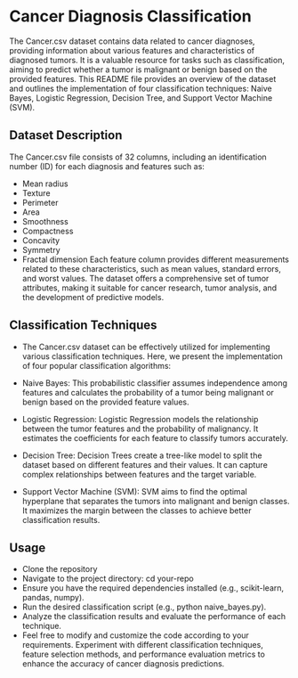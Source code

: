 # Cancer Diagnosis Classification
The Cancer.csv dataset contains data related to cancer diagnoses, providing information about various features and characteristics of diagnosed tumors. It is a valuable resource for tasks such as classification, aiming to predict whether a tumor is malignant or benign based on the provided features. This README file provides an overview of the dataset and outlines the implementation of four classification techniques: Naive Bayes, Logistic Regression, Decision Tree, and Support Vector Machine (SVM).

## Dataset Description
The Cancer.csv file consists of 32 columns, including an identification number (ID) for each diagnosis and features such as:

* Mean radius
* Texture
* Perimeter
* Area
* Smoothness
* Compactness
* Concavity
* Symmetry
* Fractal dimension
Each feature column provides different measurements related to these characteristics, such as mean values, standard errors, and worst values. The dataset offers a comprehensive set of tumor attributes, making it suitable for cancer research, tumor analysis, and the development of predictive models.

## Classification Techniques
* The Cancer.csv dataset can be effectively utilized for implementing various classification techniques. Here, we present the implementation of four popular classification algorithms:

* Naive Bayes: This probabilistic classifier assumes independence among features and calculates the probability of a tumor being malignant or benign based on the provided feature values.

* Logistic Regression: Logistic Regression models the relationship between the tumor features and the probability of malignancy. It estimates the coefficients for each feature to classify tumors accurately.

* Decision Tree: Decision Trees create a tree-like model to split the dataset based on different features and their values. It can capture complex relationships between features and the target variable.

* Support Vector Machine (SVM): SVM aims to find the optimal hyperplane that separates the tumors into malignant and benign classes. It maximizes the margin between the classes to achieve better classification results.

## Usage
* Clone the repository
* Navigate to the project directory: cd your-repo
* Ensure you have the required dependencies installed (e.g., scikit-learn, pandas, numpy).
* Run the desired classification script (e.g., python naive_bayes.py).
* Analyze the classification results and evaluate the performance of each technique.
* Feel free to modify and customize the code according to your requirements. Experiment with different classification techniques, feature selection methods, and performance evaluation metrics to enhance the accuracy of cancer diagnosis predictions.
